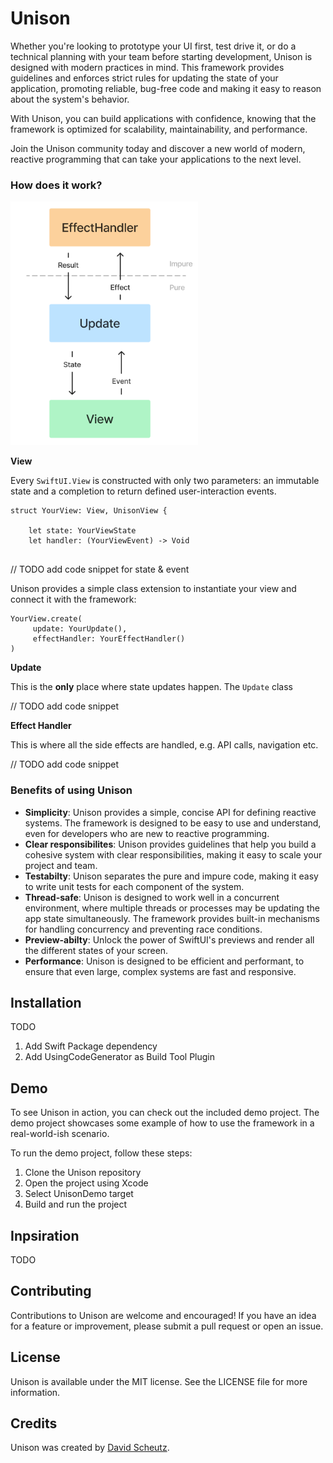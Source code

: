 # Unison

Whether you're looking to prototype your UI first, test drive it, or do a technical planning with your team before starting development, Unison is designed with modern practices in mind. This framework provides guidelines and enforces strict rules for updating the state of your application, promoting reliable, bug-free code and making it easy to reason about the system's behavior.

With Unison, you can build applications with confidence, knowing that the framework is optimized for scalability, maintainability, and performance.

Join the Unison community today and discover a new world of modern, reactive programming that can take your applications to the next level.

### How does it work?

<img src="https://github.com/davidscheutz/Unison/blob/master/Unison.png" alt="Unison" width="300" height="390">

**View**

Every `SwiftUI.View` is constructed with only two parameters: an immutable state and a completion to return defined user-interaction events.

```
struct YourView: View, UnisonView {
    
    let state: YourViewState
    let handler: (YourViewEvent) -> Void    
    
```

// TODO add code snippet for state & event

Unison provides a simple class extension to instantiate your view and connect it with the framework:

```
YourView.create(
     update: YourUpdate(),
     effectHandler: YourEffectHandler()
)
```

**Update**

This is the **only** place where state updates happen. The `Update` class

// TODO add code snippet

**Effect Handler**

This is where all the side effects are handled, e.g. API calls, navigation etc.

// TODO add code snippet

### Benefits of using Unison

- **Simplicity**: Unison provides a simple, concise API for defining reactive systems. The framework is designed to be easy to use and understand, even for developers who are new to reactive programming.
- **Clear responsibilites**: Unison provides guidelines that help you build a cohesive system with clear responsibilities, making it easy to scale your project and team.
- **Testabilty**: Unison separates the pure and impure code, making it easy to write unit tests for each component of the system.
- **Thread-safe**: Unison is designed to work well in a concurrent environment, where multiple threads or processes may be updating the app state simultaneously. The framework provides built-in mechanisms for handling concurrency and preventing race conditions.
- **Preview-abilty**: Unlock the power of SwiftUI's previews and render all the different states of your screen.
- **Performance**: Unison is designed to be efficient and performant, to ensure that even large, complex systems are fast and responsive.

## Installation

TODO
1. Add Swift Package dependency
2. Add UsingCodeGenerator as Build Tool Plugin

## Demo

To see Unison in action, you can check out the included demo project. The demo project showcases some example of how to use the framework in a real-world-ish scenario.

To run the demo project, follow these steps:

1. Clone the Unison repository
2. Open the project using Xcode
3. Select UnisonDemo target
4. Build and run the project

## Inpsiration

TODO

## Contributing

Contributions to Unison are welcome and encouraged! If you have an idea for a feature or improvement, please submit a pull request or open an issue.

## License

Unison is available under the MIT license. See the LICENSE file for more information.

## Credits

Unison was created by [David Scheutz](https://www.linkedin.com/in/david-scheutz-192334157/).
